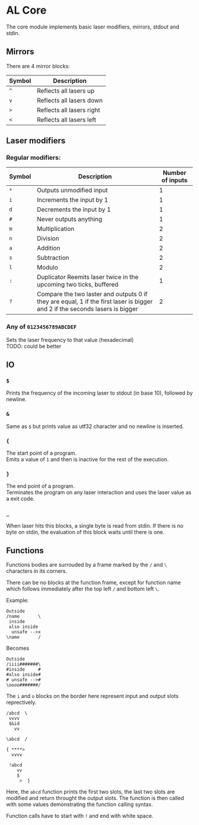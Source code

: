 # AL Core
The core module implements basic laser modifiers, mirrors, stdout and stdin.

## Mirrors

There are 4 mirror blocks:  

Symbol | Description
-------|-------------
`^`    | Reflects all lasers up
`v`    | Reflects all lasers down
`>`    | Reflects all lasers right
`<`    | Reflects all lasers left

## Laser modifiers

### Regular modifiers:
Symbol | Description               | Number of inputs
-------|---------------------------|------------------
`*`    | Outputs unmodified input  | 1
`i`    | Increments the input by 1 | 1
`d`    | Decrements the input by 1 | 1
`#`    | Never outputs anything    | 1
`m`    | Multiplication            | 2
`n`    | Division                  | 2
`a`    | Addition                  | 2
`s`    | Subtraction               | 2
`l`    | Modulo                    | 2
`:` | Duplicator Reemits laser twice in the upcoming two ticks, buffered | 1
`?` | Compare the two laster and outputs 0 if they are equal, 1 if the first laser is bigger and 2 if the seconds lasers is bigger | 2

### Any of `0123456789ABCDEF`
Sets the laser frequency to that value (hexadecimal)  
TODO: could be better

## IO

### `$`
Prints the frequency of the incoming laser to stdout (in base 10), followed by newline.

### `&`
Same as `$` but prints value as utf32 character and no newline is inserted.  

### `{`
The start point of a program.  
Emits a value of `1` and then is inactive for the rest of the execution.  

### `}`
The end point of a program.  
Terminates the program on any laser interaction and uses the laser value as a exit code.  

### `_`
When laser hits this blocks, a single byte is read from stdin. If there is no byte on stdin, the evaluation of this block waits until there is one.

## Functions

Functions bodies are surrouded by a frame marked by the `/` and `\` characters in its corners.

There can be no blocks at the function frame, except for function name which follows immediately after the top left `/` and bottom left `\`.
  
Example:
```
Outside
/name       \
 inside
 also inside
  unsafe -->x
\name       /
```

Becomes

```
Outside
/iiii#######\
#inside     #
#also inside#
# unsafe -->#
\oooo#######/
```

The `i` and `o` blocks on the border here represent input and output slots reprectively.

```
/abcd  \
 vvvv
 $&id
   vv

\abcd  /

{ ****>
  vvvv

 !abcd
    vv
    $
     >  }
```
Here, the `abcd` function prints the first two slots, the last two slots are modified and return throught the output slots.
The function is then called with some values demonstrating the function calling syntax.

Function calls have to start with `!` and end with white space.


